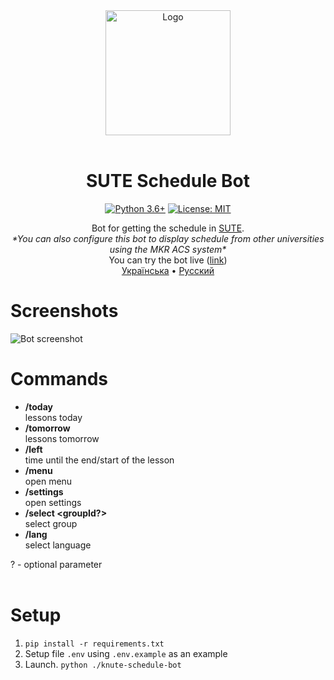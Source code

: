 <div align="center">
<img src="https://user-images.githubusercontent.com/81159301/193612153-e085ffb7-230b-413c-a7b2-c450536cd397.png" alt="Logo" width="200"><br><br>

# SUTE Schedule Bot

[![Python 3.6+](https://img.shields.io/badge/python-3.6+-blue.svg)](https://www.python.org/downloads)
[![License: MIT](https://img.shields.io/badge/License-MIT-yellow.svg)](LICENSE)

Bot for getting the schedule in [SUTE](https://mia1.knute.edu.ua).<br>
*\*You can also configure this bot to display schedule from other universities using the MKR ACS system\**<br>
You can try the bot live ([link](https://t.me/dteubot))<br>
[Українська](README-ua.md) • [Русский](README-ru.md)

</div>

# Screenshots
![Bot screenshot](https://user-images.githubusercontent.com/81159301/193561985-2414eafb-3423-4ef6-b149-24926831df7a.png)

# Commands

* **/today**<br>
    lessons today
* **/tomorrow**<br>
    lessons tomorrow
* **/left**<br>
    time until the end/start of the lesson
* **/menu**<br>
    open menu
* **/settings**<br>
    open settings
* **/select \<groupId?\>**<br>
    select group
* **/lang**<br>
    select language

? - optional parameter
<br><br>

# Setup

1. `pip install -r requirements.txt`
2. Setup file `.env` using `.env.example` as an example
3. Launch. `python ./knute-schedule-bot`

